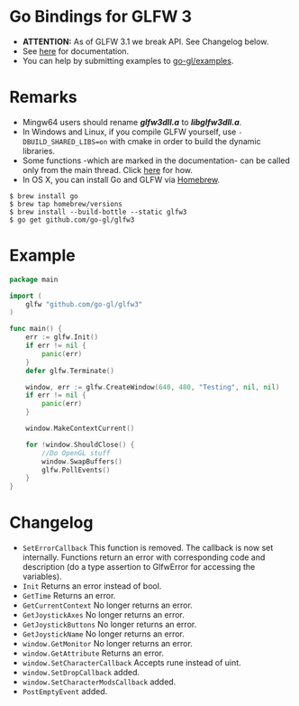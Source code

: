 Go Bindings for GLFW 3
======================

* **ATTENTION:** As of GLFW 3.1 we break API. See Changelog below.
* See [here](http://godoc.org/github.com/go-gl/glfw3) for documentation.
* You can help by submitting examples to [go-gl/examples](http://github.com/go-gl/examples).

Remarks
=======

* Mingw64 users should rename ***glfw3dll.a*** to ***libglfw3dll.a***.
* In Windows and Linux, if you compile GLFW yourself, use <code>-DBUILD_SHARED_LIBS=on</code> with cmake in order to build the dynamic libraries.
* Some functions -which are marked in the documentation- can be called only from the main thread. Click [here](https://code.google.com/p/go-wiki/wiki/LockOSThread) for how.
* In OS X, you can install Go and GLFW via [Homebrew](http://brew.sh/).

```
$ brew install go
$ brew tap homebrew/versions
$ brew install --build-bottle --static glfw3
$ go get github.com/go-gl/glfw3
```

Example
=======

```go
package main

import (
	glfw "github.com/go-gl/glfw3"
)

func main() {
	err := glfw.Init()
	if err != nil {
		panic(err)
	}
	defer glfw.Terminate()

	window, err := glfw.CreateWindow(640, 480, "Testing", nil, nil)
	if err != nil {
		panic(err)
	}

	window.MakeContextCurrent()

	for !window.ShouldClose() {
		//Do OpenGL stuff
		window.SwapBuffers()
		glfw.PollEvents()
	}
}
```

Changelog
=========

* <code>SetErrorCallback</code> This function is removed. The callback is now set internally. Functions return an error with corresponding code and description (do a type assertion to GlfwError for accessing the variables).
* <code>Init</code> Returns an error instead of bool.
* <code>GetTime</code> Returns an error.
* <code>GetCurrentContext</code> No longer returns an error.
* <code>GetJoystickAxes</code> No longer returns an error.
* <code>GetJoystickButtons</code> No longer returns an error.
* <code>GetJoystickName</code> No longer returns an error.
* <code>window.GetMonitor</code> No longer returns an error.
* <code>window.GetAttribute</code> Returns an error.
* <code>window.SetCharacterCallback</code> Accepts rune instead of uint.
* <code>window.SetDropCallback</code> added.
* <code>window.SetCharacterModsCallback</code> added.
* <code>PostEmptyEvent</code> added.
